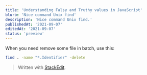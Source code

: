 ```yaml
---
title: 'Understanding Falsy and Truthy values in JavaScript'
blurb: 'Nice command Unix find'
description: 'Nice command Unix find.'
publishedAt: '2021-09-07'
editedAt: '2021-09-07'
status: 'preview'
---
```



When you need remove some file in batch, use this:

```bash
find . -name "*.Identifier" -delete
```




> Written with [StackEdit](https://stackedit.io/).
<!--stackedit_data:
eyJoaXN0b3J5IjpbLTQ0NDQzNDE5Nyw5MTc3Mzg1ODIsLTcyMj
U4OTM3M119
-->